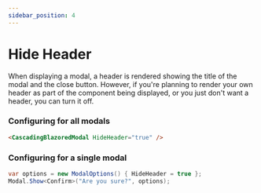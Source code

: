 ```yaml
---
sidebar_position: 4
---
```


# Hide Header

When displaying a modal, a header is rendered showing the title of the modal and the close button. However, if you're planning to render your own header as part of the component being displayed, or you just don't want a header, you can turn it off.

### Configuring for all modals
```html
<CascadingBlazoredModal HideHeader="true" />
```

### Configuring for a single modal

```csharp
var options = new ModalOptions() { HideHeader = true };
Modal.Show<Confirm>("Are you sure?", options);
```